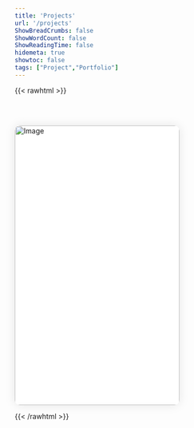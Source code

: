 ```yaml
---
title: 'Projects'
url: '/projects'
ShowBreadCrumbs: false
ShowWordCount: false
ShowReadingTime: false
hidemeta: true
showtoc: false
tags: ["Project","Portfolio"]
---
```



{{< rawhtml >}}

<br/><br/>

<style>
    .card-container {
        display: grid;
        grid-template-columns: repeat(auto-fill, minmax(300px, 1fr));
        gap: 20px;
        justify-content: center;
    }
    .card {
        width: 330px;
        height: 560px; /* Fixed height for the card */
        background-color: #fff;
        border-radius: 10px;
        overflow: hidden;
        box-shadow: 0 0 20px rgba(0, 0, 0, 0.1);
    }
    .card img {
        width: 100%;
        display: block;
        border-top-left-radius: 10px;
        border-top-right-radius: 10px;
        margin-top: 0px;
    }
    .card-content {
        padding: 0px 20px;
    }
    .card-title {
        margin-top: 0;
        margin-bottom: 10px;
        font-size: 20px;
        font-weight: bold;
    }
    .card-description {
        margin-top: 0;
        margin-bottom: 20px;
        font-size: 16px;
    }
    .card-button {
        display: block;
        width: 100%;
        padding: 10px 20px;
        background-color: #1e1e1e;
        color: #fff;
        border: none;
        border-radius: 5px;
        font-size: 16px;
        cursor: pointer;
        text-align: center;
    }

    /* Override Dark mode on Cards */
    .dark .card-title,.card-description, .card-description a{
    color: #000; /* Change to your desired text color */
    }
</style>

<div class="card-container">
    <div class="card">
        <img src="/img/isagani-jaen.png" alt="Image">
        <div class="card-content">
            <h2 class="card-title">Personal Website</h2>
            <p class="card-description">My online portfolio, <a href="https://isaganijaen.com">isaganijaen.com</a> was created using Hugo.</p>
            <a href="/"class="card-button">Visit Site</a>
        </div>
    </div>
</div>




{{< /rawhtml >}}